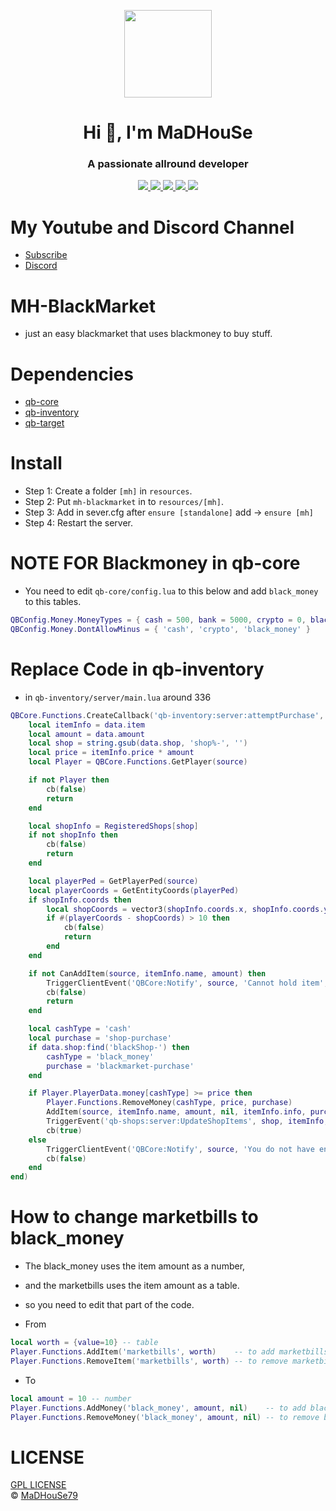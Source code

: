 <p align="center">
    <img width="140" src="https://icons.iconarchive.com/icons/iconarchive/red-orb-alphabet/128/Letter-M-icon.png" />  
    <h1 align="center">Hi 👋, I'm MaDHouSe</h1>
    <h3 align="center">A passionate allround developer </h3>    
</p>

<p align="center">
  <a href="https://github.com/MaDHouSe79/mh-blackmarket/issues">
    <img src="https://img.shields.io/github/issues/MaDHouSe79/mh-blackmarket"/> 
  </a>
  <a href="https://github.com/MaDHouSe79/mh-blackmarket/watchers">
    <img src="https://img.shields.io/github/watchers/MaDHouSe79/mh-blackmarket"/> 
  </a> 
  <a href="https://github.com/MaDHouSe79/mh-blackmarket/network/members">
    <img src="https://img.shields.io/github/forks/MaDHouSe79/mh-blackmarket"/> 
  </a>  
  <a href="https://github.com/MaDHouSe79/mh-blackmarket/stargazers">
    <img src="https://img.shields.io/github/stars/MaDHouSe79/mh-blackmarket?color=white"/> 
  </a>
  <a href="https://github.com/MaDHouSe79/mh-blackmarket/blob/main/LICENSE">
    <img src="https://img.shields.io/github/license/MaDHouSe79/mh-blackmarket?color=black"/> 
  </a>      
</p>

# My Youtube and Discord Channel
- [Subscribe](https://www.youtube.com/c/@MaDHouSe79) 
- [Discord](https://discord.gg/vJ9EukCmJQ)

# MH-BlackMarket
- just an easy blackmarket that uses blackmoney to buy stuff.

# Dependencies
- [qb-core](https://github.com/qbcore-framework/qb-core)
- [qb-inventory](https://github.com/qbcore-framework/qb-inventory)
- [qb-target](https://github.com/qbcore-framework/qb-target)

# Install
- Step 1: Create a folder `[mh]` in `resources`. 
- Step 2: Put `mh-blackmarket` in to `resources/[mh]`.
- Step 3: Add in sever.cfg after `ensure [standalone]` add -> `ensure [mh]`
- Step 4: Restart the server.

# NOTE FOR Blackmoney in qb-core
- You need to edit `qb-core/config.lua` to this below and add `black_money` to this tables.
```lua
QBConfig.Money.MoneyTypes = { cash = 500, bank = 5000, crypto = 0, black_money = 0 }
QBConfig.Money.DontAllowMinus = { 'cash', 'crypto', 'black_money' }
```

# Replace Code in qb-inventory
- in `qb-inventory/server/main.lua` around 336
```lua
QBCore.Functions.CreateCallback('qb-inventory:server:attemptPurchase', function(source, cb, data)
    local itemInfo = data.item
    local amount = data.amount
    local shop = string.gsub(data.shop, 'shop%-', '')
    local price = itemInfo.price * amount
    local Player = QBCore.Functions.GetPlayer(source)

    if not Player then
        cb(false)
        return
    end

    local shopInfo = RegisteredShops[shop]
    if not shopInfo then
        cb(false)
        return
    end

    local playerPed = GetPlayerPed(source)
    local playerCoords = GetEntityCoords(playerPed)
    if shopInfo.coords then
        local shopCoords = vector3(shopInfo.coords.x, shopInfo.coords.y, shopInfo.coords.z)
        if #(playerCoords - shopCoords) > 10 then
            cb(false)
            return
        end
    end

    if not CanAddItem(source, itemInfo.name, amount) then
        TriggerClientEvent('QBCore:Notify', source, 'Cannot hold item', 'error')
        cb(false)
        return
    end

    local cashType = 'cash'
    local purchase = 'shop-purchase'
    if data.shop:find('blackShop-') then 
        cashType = 'black_money'
        purchase = 'blackmarket-purchase'
    end

    if Player.PlayerData.money[cashType] >= price then
        Player.Functions.RemoveMoney(cashType, price, purchase)
        AddItem(source, itemInfo.name, amount, nil, itemInfo.info, purchase)
        TriggerEvent('qb-shops:server:UpdateShopItems', shop, itemInfo, amount)
        cb(true)
    else
        TriggerClientEvent('QBCore:Notify', source, 'You do not have enough money', 'error')
        cb(false)
    end
end)
```

# How to change marketbills to black_money 
- The black_money uses the item amount as a number, 
- and the marketbills uses the item amount as a table.
- so you need to edit that part of the code.

- From 
```lua
local worth = {value=10} -- table
Player.Functions.AddItem('marketbills', worth)    -- to add marketbills
Player.Functions.RemoveItem('marketbills', worth) -- to remove marketbills
```
- To
```lua
local amount = 10 -- number
Player.Functions.AddMoney('black_money', amount, nil)    -- to add blackmoney
Player.Functions.RemoveMoney('black_money', amount, nil) -- to remove blackmoney
```

# LICENSE
[GPL LICENSE](./LICENSE)<br />
&copy; [MaDHouSe79](https://www.youtube.com/@MaDHouSe79)
